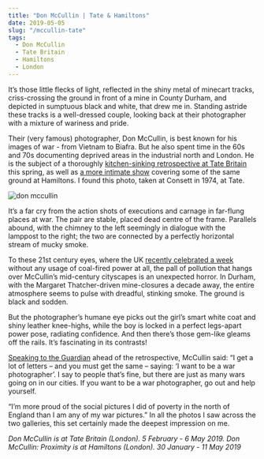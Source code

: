 ```yaml
---
title: "Don McCullin | Tate & Hamiltons"
date: 2019-05-05
slug: "/mccullin-tate"
tags:
  - Don McCullin
  - Tate Britain
  - Hamiltons
  - London
---
```


It’s those little flecks of light, reflected in the shiny metal of minecart tracks, criss-crossing the ground in front of a mine in County Durham, and depicted in sumptuous black and white, that drew me in. Standing astride these tracks is a well-dressed couple, looking back at their photographer with a mixture of wariness and pride.

Their (very famous) photographer, Don McCullin, is best known for his images of war - from Vietnam to Biafra. But he also spent time in the 60s and 70s documenting deprived areas in the industrial north and London. He is the subject of a thoroughly [kitchen-sinking retrospective at Tate Britain](https://www.tate.org.uk/whats-on/tate-britain/exhibition/don-mccullin) this spring, as well as [a more intimate show](https://www.hamiltonsgallery.com/exhibitions/124/works/) covering some of the same ground at Hamiltons. I found this photo, taken at Consett in 1974, at Tate.

![don mccullin](/mccullin-tate-1.jpg)

It’s a far cry from the action shots of executions and carnage in far-flung places at war. The pair are stable, placed dead centre of the frame. Parallels abound, with the chimney to the left seemingly in dialogue with the lamppost to the right; the two are connected by a perfectly horizontal stream of mucky smoke.

To these 21st century eyes, where the UK [recently celebrated a week](https://www.bbc.co.uk/news/business-48215896) without any usage of coal-fired power at all, the pall of pollution that hangs over McCullin’s mid-century cityscapes is an unexpected horror. In Durham, with the Margaret Thatcher-driven mine-closures a decade away, the entire atmosphere seems to pulse with dreadful, stinking smoke. The ground is black and sodden.

But the photographer’s humane eye picks out the girl’s smart white coat and shiny leather knee-highs, while the boy is locked in a perfect legs-apart power pose, radiating confidence. And then there’s those gem-like gleams off the rails. It’s fascinating in its contrasts!

[Speaking to the Guardian](https://www.theguardian.com/artanddesign/2019/feb/03/don-mccullin-giles-duley-photography-retrospective-tate-interview) ahead of the retrospective, McCullin said: “I get a lot of letters – and you must get the same – saying: ‘I want to be a war photographer’. I say to people that’s fine, but there are just as many wars going on in our cities. If you want to be a war photographer, go out and help yourself.

“I’m more proud of the social pictures I did of poverty in the north of England than I am any of my war pictures.” In all the photos I saw across the two galleries, this set certainly made the deepest impression on me.

*Don McCullin is at Tate Britain (London). 5 February - 6 May 2019. Don McCullin: Proximity is at Hamiltons (London). 30 January - 11 May 2019*
